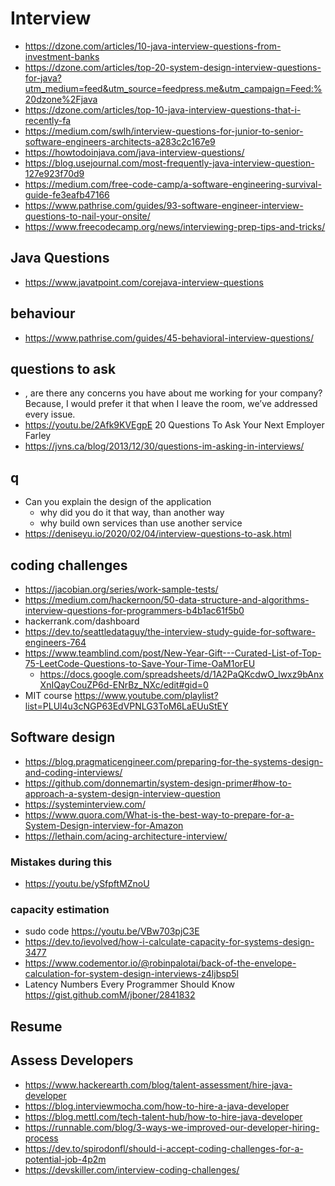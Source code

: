 # Interview

- https://dzone.com/articles/10-java-interview-questions-from-investment-banks
- https://dzone.com/articles/top-20-system-design-interview-questions-for-java?utm_medium=feed&utm_source=feedpress.me&utm_campaign=Feed:%20dzone%2Fjava
- https://dzone.com/articles/top-10-java-interview-questions-that-i-recently-fa
- https://medium.com/swlh/interview-questions-for-junior-to-senior-software-engineers-architects-a283c2c167e9
- https://howtodoinjava.com/java-interview-questions/
- https://blog.usejournal.com/most-frequently-java-interview-question-127e923f70d9
- https://medium.com/free-code-camp/a-software-engineering-survival-guide-fe3eafb47166
- https://www.pathrise.com/guides/93-software-engineer-interview-questions-to-nail-your-onsite/
- https://www.freecodecamp.org/news/interviewing-prep-tips-and-tricks/

## Java Questions

- https://www.javatpoint.com/corejava-interview-questions

## behaviour

- https://www.pathrise.com/guides/45-behavioral-interview-questions/

## questions to ask
- , are there any concerns you have about me working for your company? Because, I would prefer it that when I leave the room, we’ve addressed every issue.
- https://youtu.be/2Afk9KVEgpE 20 Questions To Ask Your Next Employer Farley
- https://jvns.ca/blog/2013/12/30/questions-im-asking-in-interviews/

## q

- Can you explain the design of the application
  - why did you do it that way, than another way
  - why build own services than use another service
- https://deniseyu.io/2020/02/04/interview-questions-to-ask.html

## coding challenges


- https://jacobian.org/series/work-sample-tests/
- https://medium.com/hackernoon/50-data-structure-and-algorithms-interview-questions-for-programmers-b4b1ac61f5b0
- hackerrank.com/dashboard
- https://dev.to/seattledataguy/the-interview-study-guide-for-software-engineers-764
- https://www.teamblind.com/post/New-Year-Gift---Curated-List-of-Top-75-LeetCode-Questions-to-Save-Your-Time-OaM1orEU
  - https://docs.google.com/spreadsheets/d/1A2PaQKcdwO_lwxz9bAnxXnIQayCouZP6d-ENrBz_NXc/edit#gid=0
- MIT course https://www.youtube.com/playlist?list=PLUl4u3cNGP63EdVPNLG3ToM6LaEUuStEY

## Software design

- https://blog.pragmaticengineer.com/preparing-for-the-systems-design-and-coding-interviews/
- https://github.com/donnemartin/system-design-primer#how-to-approach-a-system-design-interview-question
- https://systeminterview.com/
- https://www.quora.com/What-is-the-best-way-to-prepare-for-a-System-Design-interview-for-Amazon
- https://lethain.com/acing-architecture-interview/

### Mistakes during this

- https://youtu.be/ySfpftMZnoU

### capacity estimation

- sudo code https://youtu.be/VBw703pjC3E
- https://dev.to/ievolved/how-i-calculate-capacity-for-systems-design-3477
- https://www.codementor.io/@robinpalotai/back-of-the-envelope-calculation-for-system-design-interviews-z4ljbsp5l
-  Latency Numbers Every Programmer Should Know https://gist.github.comM/jboner/2841832
## Resume

## Assess Developers

- https://www.hackerearth.com/blog/talent-assessment/hire-java-developer
- https://blog.interviewmocha.com/how-to-hire-a-java-developer
- https://blog.mettl.com/tech-talent-hub/how-to-hire-java-developer
- https://runnable.com/blog/3-ways-we-improved-our-developer-hiring-process
- https://dev.to/spirodonfl/should-i-accept-coding-challenges-for-a-potential-job-4p2m
- https://devskiller.com/interview-coding-challenges/
